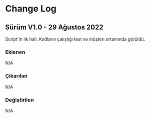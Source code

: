 <body>
  <h1>Change Log</h1>

<p><h2>Sürüm V1.0 - 29 Ağustos 2022</h2></p>
<p>Script'in ilk hali. Kodların çalıştığı test ve müşteri ortamında görüldü.</p>
<p><h3>Eklenen</h3></p>
<p>N/A</p>
<p><h3>Çıkarılan</h3></p>
<p>N/A</p>
<p><h3>Değiştirilen</h3></p>
<p>N/A</p>
</body>
